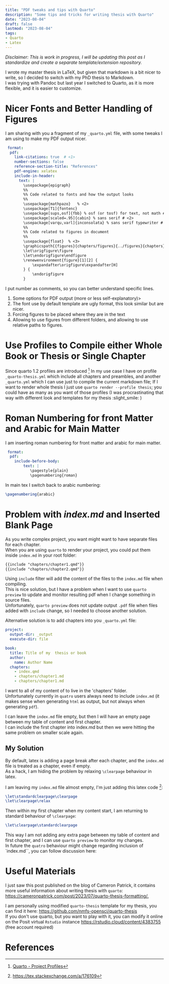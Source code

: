 ```yaml
---
title: "PDF tweaks and tips with Quarto"
description: "Some tips and tricks for writing thesis with Quarto"
date: "2023-08-04"
draft: false
lastmod: "2023-08-04"
tags:
- Quarto
- Latex
---
```


_Disclaimer: This is work in progress, I will be updating this post as I standardize and create a separate template/extension repository._

I wrote my master thesis in LaTeX, but given that markdown is a bit nicer to write, so I decided to switch with my PhD thesis to Markdown.  
I was trying with Pandoc but last year I switched to Quarto, as it is more flexible, and it is easier to customize.

# Nicer Fonts and Better Handling of Figures

I am sharing with you a fragment of my `_quarto.yml` file, with some tweaks I am using to make my PDF output nicer.

```yaml
 format:
  pdf:
    link-citations: true  # <1>
    number-sections: false
    reference-section-title: "References"
    pdf-engine: xelatex
    include-in-header:
      text: |
        \usepackage{epigraph} 
        %%
        %% Code related to fonts and how the output looks
        %%
        \usepackage{mathpazo}   % <2>
        \usepackage[T1]{fontenc}
        \usepackage[sups,osf]{fbb} % osf (or tosf) for text, not math # <2>
        \usepackage[scaled=.95]{cabin} % sans serif # <2>
        \usepackage[varqu,varl]{inconsolata} % sans serif typewriter # <2>
        %%
        %% Code related to figures in document
        %%
        \usepackage{float}  % <3>
        \graphicspath{{figures}{chapters/figures}{../figures}{chapters}} # <4>
        \let\origfigure\figure
        \let\endorigfigure\endfigure
        \renewenvironment{figure}[1][2] {
            \expandafter\origfigure\expandafter[H]
        } {
            \endorigfigure
        }
```

I put number as comments, so you can better understand specific lines.

1. Some options for PDF output (more or less self-explanatory)>
2. The font use by default template are ugly format, this look similar but are nicer.
3. Forcing figures to be placed where they are in the text
4. Allowing to use figures from different folders, and allowing to use relative paths to figures.

<!--Those are setting I am using to render a working preview of a chapter.
 The final version will be using a font provided by my university: -->

# Use Profiles to Compile either Whole Book or Thesis or Single Chapter

Since quarto 1.2 profiles are introduced [^2] In my use case I have on profile `_quarto-thesis.yml` which include all chapters and preambles, and another `_quarto.yml` which I can use just to compile the current markdown file; If I want to render whole thesis I just use `quarto render --profile thesis`; you could have as many as you want of those profiles (I was procrastinating that way with different look and templates for my thesis :slight_smile: )

# Roman Numbering for front Matter and Arabic for Main Matter

I am inserting roman numbering for front matter and arabic for main matter.

```yaml
 format:
  pdf:
    include-before-body:
        text: |
           \pagestyle{plain}
           \pagenumbering{roman}

```

In main tex I switch back to arabic numbering:

```tex
\pagenumbering{arabic}

```

# Problem with _index.md_ and Inserted Blank Page

As you write complex project, you want might want to have separate files for each chapter.  
When you are using `quarto` to render your project, you could put them inside `index.md` in your root folder:

```markdown
{{include "chapters/chapter1.qmd"}}
{{include "chapters/chapter2.qmd"}}

```

Using `include` filter will add the content of the files to the `index.md` file when compiling.  
This is nice solution, but I have a problem when I want to use `quarto preview` to update and monitor resulting pdf when I change something in source files.  
Unfortunately, `quarto preview` does not update output `.pdf` file when files added with `include` change, so I needed to choose another solution.

Alternative solution is to add chapters into you `_quarto.yml` file:

```yaml
project:
  output-dir: _output
  execute-dir: file

book:
  title: Title of my  thesis or book
  author:
    name: Author Name
  chapters:
    - index.qmd
    - chapters/chapter1.md
    - chapters/chapter1.md
```

I want to all of my content of to live in the 'chapters' folder.  
 Unfortunately currently in `quatro` users always need to include `index.md` (it makes sense when generating `html` as output, but not always when generating `pdf`).

I can leave the `index.md` file empty, but then I will have an empty page between my table of content and first chapter.  
I can include the first chapter into index.md but then we were hitting the same problem on smaller scale again.

## My Solution

By default, latex is adding a page break after each chapter, and the `index.md` file is treated as a chapter, even if empty.  
As a hack, I am hiding the problem by relaxing `\clearpage` behaviour in latex.

I am leaving my `index.md` file almost empty, I'm just adding this latex code [^1]:

```tex
\let\standardclearpage\clearpage
\let\clearpage\relax 
```

Then within my first chapter when my content start, I am returning to standard behaviour of `\clearpage`:

```tex
\let\clearpage\standardclearpage
```

This way I am not adding any extra page between my table of content and first chapter, and I can use `quarto preview` to monitor my changes.  
In future the `quatro` behaviour might change regarding inclusion of `index.md``, you can follow discussion here:

# Useful Materials

I just saw this post published on the blog of Cameron Patrick, it contains more useful information about writing thesis with `quarto`: <https://cameronpatrick.com/post/2023/07/quarto-thesis-formatting/.>

I am personally using modified `quarto-thesis` template for my thesis, you can find it here: <https://github.com/nmfs-opensci/quarto-thesis>  
If you don't use quarto, but you want to play with it, you can modify it online on the Posit virtual `Rstudio` instance <https://rstudio.cloud/content/4383755> (free account required)

# References

[^1]: <https://tex.stackexchange.com/a/176109>
[^2]: [Quarto - Project Profiles](https://quarto.org/docs/projects/profiles.html)
